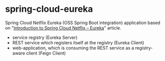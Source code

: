 # spring-cloud-eureka
Spring Cloud Netflix Eureka (OSS Spring Boot integration) application based on
"[Introduction to Spring Cloud Netflix – Eureka](http://www.baeldung.com/spring-cloud-netflix-eureka)" article.


* service registry (Eureka Server)
* REST service which registers itself at the registry (Eureka Client)
* web-application, which is consuming the REST service as a registry-aware client (Feign Client)

